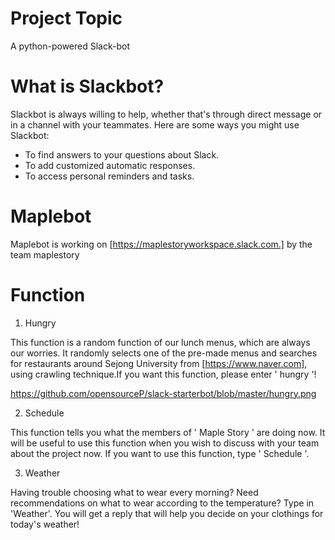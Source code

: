 # Project Topic
A python-powered Slack-bot

# What is Slackbot?
Slackbot is always willing to help, whether that's through direct message or in a channel with your teammates. Here are some ways you might use Slackbot:

* To find answers to your questions about Slack.
* To add customized automatic responses.
* To access personal reminders and tasks.

# Maplebot
Maplebot is working on [https://maplestoryworkspace.slack.com.] by the team maplestory

# Function

1) Hungry

 This function is a random function of our lunch menus, which are always our worries. It randomly selects one of the pre-made menus and searches for restaurants around Sejong University from [https://www.naver.com], using crawling technique.If you want this function, please enter ' hungry '!
 
 https://github.com/opensourceP/slack-starterbot/blob/master/hungry.png
 

2) Schedule

 This function tells you what the members of ' Maple Story ' are doing now. It will be useful to use this function when you wish to discuss with your team about the project now. If you want to use this function, type ' Schedule '.

3) Weather

 Having trouble choosing what to wear every morning? Need recommendations on what to wear according to the temperature?
 Type in 'Weather'.
 You will get a reply that will help you decide on your clothings for today's weather!
